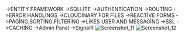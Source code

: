 ->ENTİTY FRAMEWORK 
->SQLLİTE
->AUTHENTİCATİON
->ROUTİNG
->ERROR HANDLİNGS
->CLOUDİNARY FOR FİLES
->REACTİVE FORMS
->PAGİNG,SORTİNG,FİLTERİNG
->LİKES USER AND MESSAGİNG
->SSL
->CACHİNG 
->Admin Panel
->SignalR
![Screenshot_11](https://user-images.githubusercontent.com/108293938/205452656-cdd6d521-9f98-4dec-a78f-024a69603ab1.png)
![Screenshot_12](https://user-images.githubusercontent.com/108293938/205452666-aa7ff86e-2b5e-413a-8825-923df095d25f.png)
